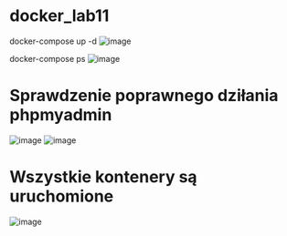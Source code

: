 # docker_lab11
docker-compose up -d
![image](https://github.com/romanpozii/docker_lab11/assets/101058688/731f3605-b189-4e72-adb9-9773fe03939a)


docker-compose ps
![image](https://github.com/romanpozii/docker_lab11/assets/101058688/d0b8f0f6-6244-488a-a3a5-3168dda28507)

# Sprawdzenie poprawnego dziłania phpmyadmin
![image](https://github.com/romanpozii/docker_lab11/assets/101058688/a64714e2-f859-4b4b-8cba-02a0aa3b351a)
![image](https://github.com/romanpozii/docker_lab11/assets/101058688/dedf755f-68c4-453d-bddb-7a9c2869283d)

# Wszystkie kontenery są uruchomione
![image](https://github.com/romanpozii/docker_lab11/assets/101058688/4f68fe93-5bb6-4d01-9c84-97d94deb2650)
